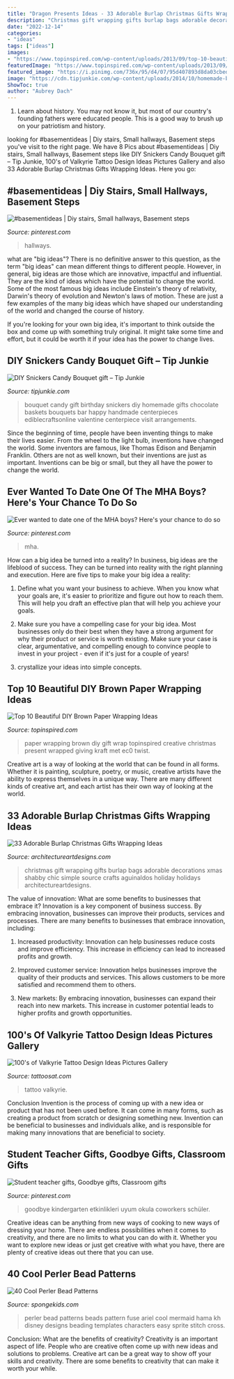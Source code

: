 ```yaml
---
title: "Dragon Presents Ideas - 33 Adorable Burlap Christmas Gifts Wrapping Ideas"
description: "Christmas gift wrapping gifts burlap bags adorable decorations xmas shabby chic simple source crafts aguinaldos holiday holidays architectureartdesigns"
date: "2022-12-14"
categories:
- "ideas"
tags: ["ideas"]
images:
- "https://www.topinspired.com/wp-content/uploads/2013/09/top-10-beautiful-diy-brown-paper-wrapping-ideas_03.png"
featuredImage: "https://www.topinspired.com/wp-content/uploads/2013/09/top-10-beautiful-diy-brown-paper-wrapping-ideas_03.png"
featured_image: "https://i.pinimg.com/736x/95/d4/07/95d407893d8da03cbed2480441176583.jpg"
image: "https://cdn.tipjunkie.com/wp-content/uploads/2014/10/homemade-birthday-gift.jpg"
ShowToc: true
author: "Aubrey Dach"
---
```



1) Learn about history. You may not know it, but most of our country's founding fathers were educated people. This is a good way to brush up on your patriotism and history. 

	

		
looking for #basementideas | Diy stairs, Small hallways, Basement steps you've visit to the right page. We have 8 Pics about #basementideas | Diy stairs, Small hallways, Basement steps like DIY Snickers Candy Bouquet gift – Tip Junkie, 100&#039;s of Valkyrie Tattoo Design Ideas Pictures Gallery and also 33 Adorable Burlap Christmas Gifts Wrapping Ideas. Here you go:
		
    
## #basementideas | Diy Stairs, Small Hallways, Basement Steps

<img loading=lazy src="https://i.pinimg.com/736x/7a/04/bd/7a04bdf44815d29b47f0d65348bb108c.jpg" onerror="this.onerror=null;this.src='https://tse2.mm.bing.net/th?id=OIP.CIjAd4p1KGRCaTivdKhivwHaJ3&amp;pid=15.1';" alt="#basementideas | Diy stairs, Small hallways, Basement steps">

_Source: pinterest.com_

>hallways. 

	

what are "big ideas"?
There is no definitive answer to this question, as the term "big ideas" can mean different things to different people. However, in general, big ideas are those which are innovative, impactful and influential. They are the kind of ideas which have the potential to change the world.
Some of the most famous big ideas include Einstein's theory of relativity, Darwin's theory of evolution and Newton's laws of motion. These are just a few examples of the many big ideas which have shaped our understanding of the world and changed the course of history.

If you're looking for your own big idea, it's important to think outside the box and come up with something truly original. It might take some time and effort, but it could be worth it if your idea has the power to change lives.

    
## DIY Snickers Candy Bouquet Gift – Tip Junkie

<img loading=lazy src="https://cdn.tipjunkie.com/wp-content/uploads/2014/10/homemade-birthday-gift.jpg" onerror="this.onerror=null;this.src='https://tse4.mm.bing.net/th?id=OIP.07LCF5KAyADMieUHukgIeAAAAA&amp;pid=15.1';" alt="DIY Snickers Candy Bouquet gift – Tip Junkie">

_Source: tipjunkie.com_

>bouquet candy gift birthday snickers diy homemade gifts chocolate baskets bouquets bar happy handmade centerpieces ediblecraftsonline valentine centerpiece visit arrangements. 

	

Since the beginning of time, people have been inventing things to make their lives easier. From the wheel to the light bulb, inventions have changed the world. Some inventors are famous, like Thomas Edison and Benjamin Franklin. Others are not as well known, but their inventions are just as important. Inventions can be big or small, but they all have the power to change the world.

    
## Ever Wanted To Date One Of The MHA Boys? Here&#039;s Your Chance To Do So

<img loading=lazy src="https://i.pinimg.com/736x/95/d4/07/95d407893d8da03cbed2480441176583.jpg" onerror="this.onerror=null;this.src='https://tse3.mm.bing.net/th?id=OIP.On9b-TBe4CjX4DimF5kKxgHaJ3&amp;pid=15.1';" alt="Ever wanted to date one of the MHA boys? Here&#039;s your chance to do so">

_Source: pinterest.com_

>mha. 

	

How can a big idea be turned into a reality?
In business, big ideas are the lifeblood of success. They can be turned into reality with the right planning and execution. Here are five tips to make your big idea a reality:
1. Define what you want your business to achieve. When you know what your goals are, it's easier to prioritize and figure out how to reach them. This will help you draft an effective plan that will help you achieve your goals.

2. Make sure you have a compelling case for your big idea. Most businesses only do their best when they have a strong argument for why their product or service is worth existing. Make sure your case is clear, argumentative, and compelling enough to convince people to invest in your project - even if it's just for a couple of years!

3. crystallize your ideas into simple concepts.

    
## Top 10 Beautiful DIY Brown Paper Wrapping Ideas

<img loading=lazy src="https://www.topinspired.com/wp-content/uploads/2013/09/top-10-beautiful-diy-brown-paper-wrapping-ideas_03.png" onerror="this.onerror=null;this.src='https://tse2.mm.bing.net/th?id=OIP.U9gnMnHLH63mB5JQiyT-zwHaNO&amp;pid=15.1';" alt="Top 10 Beautiful DIY Brown Paper Wrapping Ideas">

_Source: topinspired.com_

>paper wrapping brown diy gift wrap topinspired creative christmas present wrapped giving kraft met ec0 twist. 

	

Creative art is a way of looking at the world that can be found in all forms. Whether it is painting, sculpture, poetry, or music, creative artists have the ability to express themselves in a unique way. There are many different kinds of creative art, and each artist has their own way of looking at the world.

    
## 33 Adorable Burlap Christmas Gifts Wrapping Ideas

<img loading=lazy src="https://www.architectureartdesigns.com/wp-content/uploads/2013/11/611.jpg" onerror="this.onerror=null;this.src='https://tse2.mm.bing.net/th?id=OIP.Dn-ZBb2V_eXMaDeCxB4cdwHaLI&amp;pid=15.1';" alt="33 Adorable Burlap Christmas Gifts Wrapping Ideas">

_Source: architectureartdesigns.com_

>christmas gift wrapping gifts burlap bags adorable decorations xmas shabby chic simple source crafts aguinaldos holiday holidays architectureartdesigns. 

	

The value of innovation: What are some benefits to businesses that embrace it?
Innovation is a key component of business success. By embracing innovation, businesses can improve their products, services and processes. There are many benefits to businesses that embrace innovation, including: 
1. Increased productivity: Innovation can help businesses reduce costs and improve efficiency. This increase in efficiency can lead to increased profits and growth.

2. Improved customer service: Innovation helps businesses improve the quality of their products and services. This allows customers to be more satisfied and recommend them to others.

3. New markets: By embracing innovation, businesses can expand their reach into new markets. This increase in customer potential leads to higher profits and growth opportunities.

    
## 100&#039;s Of Valkyrie Tattoo Design Ideas Pictures Gallery

<img loading=lazy src="http://tattoosat.com/wp-content/uploads/2014/11/Valkyrie-12.jpg" onerror="this.onerror=null;this.src='https://tse3.mm.bing.net/th?id=OIP.McDSgbAaTEQb0bFL_Sg7_gHaJ4&amp;pid=15.1';" alt="100&#039;s of Valkyrie Tattoo Design Ideas Pictures Gallery">

_Source: tattoosat.com_

>tattoo valkyrie. 

	

Conclusion
Invention is the process of coming up with a new idea or product that has not been used before. It can come in many forms, such as creating a product from scratch or designing something new. Invention can be beneficial to businesses and individuals alike, and is responsible for making many innovations that are beneficial to society.

    
## Student Teacher Gifts, Goodbye Gifts, Classroom Gifts

<img loading=lazy src="https://i.pinimg.com/736x/ed/51/89/ed518936394661b6fce8eb9a92435e78.jpg" onerror="this.onerror=null;this.src='https://tse1.mm.bing.net/th?id=OIP.9qdBjbKCIX0oXMvpDals_gHaJ3&amp;pid=15.1';" alt="Student teacher gifts, Goodbye gifts, Classroom gifts">

_Source: pinterest.com_

>goodbye kindergarten etkinlikleri uyum okula coworkers schüler. 

	

Creative ideas can be anything from new ways of cooking to new ways of dressing your home. There are endless possibilities when it comes to creativity, and there are no limits to what you can do with it. Whether you want to explore new ideas or just get creative with what you have, there are plenty of creative ideas out there that you can use.

    
## 40 Cool Perler Bead Patterns

<img loading=lazy src="http://spongekids.com/wp-content/uploads/2014/04/perler-beads-patterns/4-mermaid-beads-patterns.png" onerror="this.onerror=null;this.src='https://tse4.mm.bing.net/th?id=OIP.Q0wi4k93zEFXLuBWbpCVOAHaHa&amp;pid=15.1';" alt="40 Cool Perler Bead Patterns">

_Source: spongekids.com_

>perler bead patterns beads pattern fuse ariel cool mermaid hama kh disney designs beading templates characters easy sprite stitch cross. 

	

Conclusion: What are the benefits of creativity?
Creativity is an important aspect of life. People who are creative often come up with new ideas and solutions to problems. Creative art can be a great way to show off your skills and creativity. There are some benefits to creativity that can make it worth your while.

